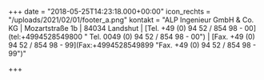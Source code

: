 +++
date = "2018-05-25T14:23:18.000+00:00"
icon_rechts = "/uploads/2021/02/01/footer_a.png"
kontakt = "ALP Ingenieur GmbH & Co. KG | Mozartstraße 1b | 84034 Landshut | [Tel. +49 (0) 94 52 / 854 98 - 00](tel:+4994528549800 \" Tel. 0049 (0) 94 52 / 854 98 - 00\") | [Fax. +49 (0) 94 52 / 854 98 - 99](Fax:+4994528549899 \"Fax. +49 (0) 94 52 / 854 98 - 99\")"

+++
